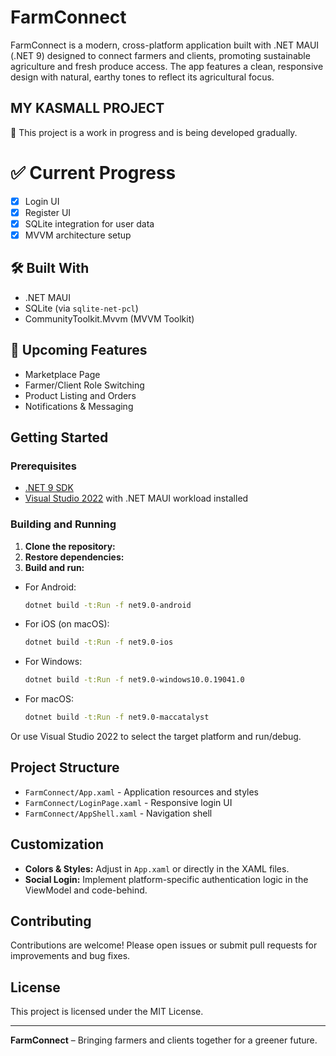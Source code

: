 # FarmConnect
FarmConnect is a modern, cross-platform application built with .NET MAUI (.NET 9) designed to connect farmers and clients, promoting sustainable agriculture and fresh produce access. The app features a clean, responsive design with natural, earthy tones to reflect its agricultural focus.

## MY KASMALL PROJECT
 🚧 This project is a work in progress and is being developed gradually.

# ✅ Current Progress

- [x] Login UI
- [x] Register UI
- [x] SQLite integration for user data
- [x] MVVM architecture setup
## 🛠️ Built With

- .NET MAUI
- SQLite (via `sqlite-net-pcl`)
- CommunityToolkit.Mvvm (MVVM Toolkit)

## 🔄 Upcoming Features

- Marketplace Page
- Farmer/Client Role Switching
- Product Listing and Orders
- Notifications & Messaging
## Getting Started

### Prerequisites

- [.NET 9 SDK](https://dotnet.microsoft.com/download/dotnet/9.0)
- [Visual Studio 2022](https://visualstudio.microsoft.com/) with .NET MAUI workload installed

### Building and Running

1. **Clone the repository:**
2. **Restore dependencies:**
3. **Build and run:**
- For Android:
  ```sh
  dotnet build -t:Run -f net9.0-android
  ```
- For iOS (on macOS):
  ```sh
  dotnet build -t:Run -f net9.0-ios
  ```
- For Windows:
  ```sh
  dotnet build -t:Run -f net9.0-windows10.0.19041.0
  ```
- For macOS:
  ```sh
  dotnet build -t:Run -f net9.0-maccatalyst
  ```

Or use Visual Studio 2022 to select the target platform and run/debug.

## Project Structure

- `FarmConnect/App.xaml` - Application resources and styles
- `FarmConnect/LoginPage.xaml` - Responsive login UI
- `FarmConnect/AppShell.xaml` - Navigation shell

## Customization
- **Colors & Styles:** Adjust in `App.xaml` or directly in the XAML files.
- **Social Login:** Implement platform-specific authentication logic in the ViewModel and code-behind.

## Contributing

Contributions are welcome! Please open issues or submit pull requests for improvements and bug fixes.

## License

This project is licensed under the MIT License.

---

**FarmConnect** – Bringing farmers and clients together for a greener future.
